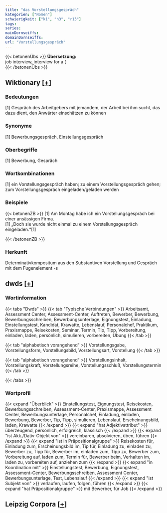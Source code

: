 ```yaml
---
title: "das Vorstellungsgespräch"
kategorien: ["Nomen"]
schwierigkeit: ["k1", "h3", "r13"]
tags:
series:
mainDornseiffs:
domainDornseiffs:
url: "Vorstellungsgespräch"
---
```


{{< betonenÜbs >}}
**Übersetzung:**  
job interview, interview for a (  
{{< /betonenÜbs >}}

## Wiktionary [[+](https://de.wiktionary.org/wiki/Vorstellungsgespräch)]

### Bedeutungen
[1] Gespräch des Arbeitgebers mit jemandem, der Arbeit bei ihm sucht, das dazu dient, den Anwärter einschätzen zu können  

### Synonyme
[1] Bewerbungsgespräch, Einstellungsgespräch  

### Oberbegriffe
[1] Bewerbung, Gespräch  

### Wortkombinationen
[1] ein Vorstellungsgespräch haben; zu einem Vorstellungsgespräch gehen; zum Vorstellungsgespräch eingeladen/geladen werden  

### Beispiele
{{< betonenZB >}}
[1] Am Montag habe ich ein Vorstellungsgespräch bei einer ansässigen Firma.  
[1] „Doch sie wurde nicht einmal zu einem Vorstellungsgespräch eingeladen.“[1]  

{{< /betonenZB >}}
### Herkunft
Determinativkompositum aus den Substantiven Vorstellung und Gespräch mit dem Fugenelement -s  



## dwds [[+](https://www.dwds.de/wb/Vorstellungsgespräch)]

### Wortinformation
{{< tabs "Dwds" >}}
{{< tab "Typische Verbindungen" >}}
Arbeitsamt, Assessment Center, Assessment-Center, Auftreten, Bewerber, Bewerbung, Bewerbungsschreiben, Bewerbungsunterlage, Eignungstest, Einladung, Einstellungstest, Kandidat, Krawatte, Lebenslauf, Personalchef, Praktikum, Praxismappe, Reisekosten, Seminar, Termin, Tip, Tipp, Vorbereitung, einladen, laden, persönlich, simulieren, vorbereiten, Übung
{{< /tab >}}

{{< tab "alphabetisch vorangehend" >}}
Vorstellungsgabe, Vorstellungsform, Vorstellungsbild, Vorstellungsart, Vorstellung
{{< /tab >}}

{{< tab "alphabetisch vorangehend" >}}
Vorstellungsinhalt, Vorstellungskraft, Vorstellungsreihe, Vorstellungsschluß, Vorstellungstermin
{{< /tab >}}

{{< /tabs >}}

### Wortprofil
{{< expand "Überblick" >}} Einstellungstest, Eignungstest, Reisekosten, Bewerbungsschreiben, Assessment-Center, Praxismappe, Assessment Center, Bewerbungsunterlage, Personalchef, Einladung, einladen, Bewerbung, Bewerber, Tip, Tipp, simulieren, Lebenslauf, Erscheinungsbild, laden, Krawatte {{< /expand >}}
{{< expand "hat Adjektivattribut" >}} überzeugend, persönlich, erfolgreich, klassisch {{< /expand >}}
{{< expand "ist Akk./Dativ-Objekt von" >}} vereinbaren, absolvieren, üben, führen {{< /expand >}}
{{< expand "ist in Präpositionalgruppe" >}} Reisekosten für, Einladung zum, Erscheinungsbild im, Tip für, Einladung zu, einladen zu, Bewerber zu, Tipp für, Bewerber im, einladen zum, Tipp zu, Bewerber zum, Vorbereitung auf, laden zum, Termin für, Bewerber beim, Verhalten im, laden zu, vorbereiten auf, anziehen zum {{< /expand >}}
{{< expand "in Koordination mit" >}} Einstellungstest, Bewerbung, Eignungstest, Assessment-Center, Bewerbungsschreiben, Assessment Center, Bewerbungsunterlage, Test, Lebenslauf {{< /expand >}}
{{< expand "ist Subjekt von" >}} verlaufen, laufen, folgen, führen {{< /expand >}}
{{< expand "hat Präpositionalgruppe" >}} mit Bewerber, für Job {{< /expand >}}

## Leipzig Corpora [[+](https://corpora.uni-leipzig.de/en/res?word=Vorstellungsgespräch&corpusId=deu_newscrawl-public_2018)]


